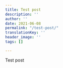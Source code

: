 ```yaml
---
title: Test post
description: ''
author: ''
date: 2021-06-08
permalink: "/test-post/"
translationKey: ''
header_image: ''
tags: []

---
```

Test post